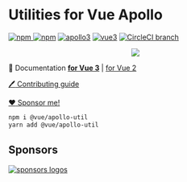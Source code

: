 # Utilities for Vue Apollo

[![npm](https://img.shields.io/npm/v/@vue/apollo-util.svg) ![npm](https://img.shields.io/npm/dm/@vue/apollo-util.svg)](https://www.npmjs.com/package/@vue/apollo-util)
[![apollo3](https://img.shields.io/badge/apollo-3.x-blue.svg)](https://www.apollographql.com/)
[![vue3](https://img.shields.io/badge/vue-3-brightgreen.svg)](https://vuejs.org/)
[![CircleCI branch](https://img.shields.io/circleci/build/github/vuejs/vue-apollo/v4.svg)](https://circleci.com/gh/vuejs/vue-apollo/tree/v4)

<p align="center">
  <img src="https://cdn-images-1.medium.com/max/400/1*H9AANoofLqjS10Xd5TwRYw.png">
</p>


:book: Documentation [**for Vue 3**](http://v4.apollo.vuejs.org) | [for Vue 2](https://apollo.vuejs.org/)

[:pen: Contributing guide](./CONTRIBUTING.md)

[:heart: Sponsor me!](https://github.com/sponsors/Akryum)

```bash
npm i @vue/apollo-util
yarn add @vue/apollo-util
```

## Sponsors

[![sponsors logos](https://guillaume-chau.info/sponsors.png)](https://guillaume-chau.info/sponsors)
